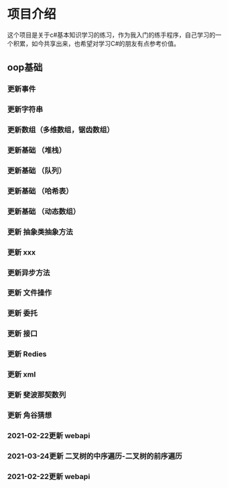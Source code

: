 # 项目介绍
这个项目是关于c#基本知识学习的练习，作为我入门的练手程序，自己学习的一个积累，如今共享出来，也希望对学习C#的朋友有点参考价值。


## oop基础



### 更新事件
### 更新字符串
### 更新数组（多维数组，锯齿数组）
### 更新基础 （堆栈）
### 更新基础 （队列）
### 更新基础  （哈希表）
### 更新基础  （动态数组）
### 更新 抽象类抽象方法
### 更新 xxx
### 更新异步方法
### 更新 文件操作
### 更新 委托
### 更新 接口
### 更新 Redies
### 更新 xml
### 更新 斐波那契数列
### 更新 角谷猜想
### 2021-02-22更新 webapi
### 2021-03-24更新 二叉树的中序遍历-二叉树的前序遍历
### 2021-02-22更新 webapi




